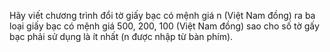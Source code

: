 Hãy viết chương trình đổi tờ giấy bạc có mệnh giá n (Việt Nam đồng) ra ba loại giấy bạc có mệnh giá 500, 200, 100 (Việt Nam đồng) sao cho số tờ gấy bạc phải sử dụng là ít nhất (n được nhập từ bàn phím).